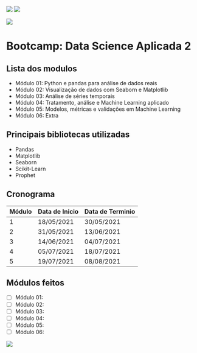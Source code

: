 ![](https://img.shields.io/github/last-commit/HenriqueCCdA/bootCampAluraDataScience?style=plasti&ccolor=blue)
![](https://img.shields.io/badge/Autor-Henrique%20C%20C%20de%20Andrade-blue)

![](https://play-lh.googleusercontent.com/E5OY3A9Nf-XieZN5Ah6KfPIDbFpLR_j5fFOLbl-aYDrRiFAvensqRJjZpWFRA_yyNg)
   

# Bootcamp: Data Science Aplicada 2

## Lista dos modulos

* Módulo 01: Python e pandas para análise de dados reais
* Módulo 02: Visualização de dados com Seaborn e Matplotlib
* Módulo 03: Análise de séries temporais
* Módulo 04: Tratamento, análise e Machine Learning aplicado
* Módulo 05: Modelos, métricas e validações em Machine Learning
* Módulo 06: Extra

## Principais bibliotecas utilizadas

* Pandas
* Matplotlib 
* Seaborn 
* Scikit-Learn
* Prophet

## Cronograma

Módulo |  Data de Inicio | Data de Terminio 
-------|-----------------|-----------------    
1      |  18/05/2021     | 30/05/2021   
2      |  31/05/2021     | 13/06/2021 
3      |  14/06/2021     | 04/07/2021 
4      |  05/07/2021     | 18/07/2021   
5      |  19/07/2021     | 08/08/2021


## Módulos feitos

- [ ] Módulo 01:
- [ ] Módulo 02:
- [ ] Módulo 03:
- [ ] Módulo 04:
- [ ] Módulo 05:
- [ ] Módulo 06:

[<img src="https://img.shields.io/badge/mail-EA4335?style=flat-square&logo=Gmail&logoColor=white" />](henrique.ccda@gmail.com)
